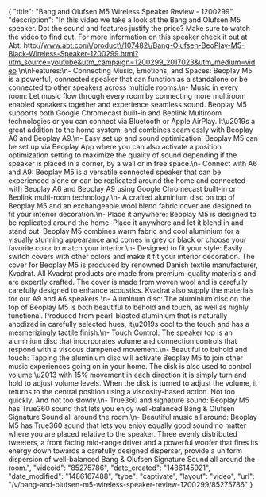 {
    "title": "Bang and Olufsen M5 Wireless Speaker Review - 1200299",
    "description": "In this video we take a look at the Bang and Olufsen M5 speaker.  Dot the sound and features justify the price?  Make sure to watch the video to find out.  For more information on this speaker check it out at Abt: http:\/\/www.abt.com\/product\/107482\/Bang-Olufsen-BeoPlay-M5-Black-Wireless-Speaker-1200299.html?utm_source=youtube&utm_campaign=1200299_2017023&utm_medium=video \n\nFeatures:\n- Connecting Music, Emotions, and Spaces: Beoplay M5 is a powerful, connected speaker that can function as a standalone or be connected to other speakers across multiple rooms.\n- Music in every room: Let music flow through every room by connecting more multiroom enabled speakers together and experience seamless sound. Beoplay M5 supports both Google Chromecast built-in and Beolink Multiroom technologies or you can connect via Bluetooth or Apple AirPlay. It\u2019s a great addition to the home system, and combines seamlessly with Beoplay A6 and Beoplay A9.\n- Easy set up and sound optimization: Beoplay M5 can be set up via Beoplay App where you can also activate a position optimization setting to maximize the quality of sound depending if the speaker is placed in a corner, by a wall or in free space.\n- Connect with A6 and A9: Beoplay M5 is a versatile connected speaker that can be experienced alone or can be replicated around the home and connected with Beoplay A6 and Beoplay A9 using Google Chromecast built-in or Beolink multi-room technology.\n- A crafted aluminium disc on top of Beoplay M5 and an exchangeable wool blend fabric cover are designed to fit your interior decoration.\n- Place it anywhere: Beoplay M5 is designed to be replicated around the home. Place it anywhere and let it blend in and stand out. Beoplay M5 combines warm fabric and cool aluminium for a visually stunning appearance and comes in grey or black or choose your favorite color to match your interior.\n- Designed to fit your style: Easily switch covers with other colors and make it fit your interior decoration. The cover for Beoplay M5 is produced by renowned Danish textile manufacturer, Kvadrat. All Kvadrat products are made from premium-quality materials and are expertly crafted. The cover is made from woven wool and is carefully carefully designed to enhance acoustics. Kvadrat also supply the materials for our A9 and A6 speakers.\n- Aluminum disc: The aluminium disc on the top of Beoplay M5 is both beautiful to behold and touch, as well as highly functional. Produced from pearl-blasted aluminium that is naturally anodized in carefully selected hues, it\u2019s cool to the touch and has a mesmerizingly tactile finish.\n- Touch Control: The speaker top is an aluminium disc that incorporates volume and connection controls that respond with a viscous dampened movement.\n- Beautiful to behold and touch: Tapping the aluminium disc will activate Beoplay M5 to join other music experiences going on in your home. The disk is also used to control volume \u2013 with 15% movement in each direction it is simply turn and hold to adjust volume levels. When the disk is turned to adjust the volume, it returns to the central position using a viscosity-based action. Not too quickly. And not too slowly.\n- True360 and signature sound: Beoplay M5 has True360 sound that lets you enjoy well-balanced Bang & Olufsen Signature Sound all around the room.\n- Beautiful music all around: Beoplay M5 has True360 sound that lets you enjoy equally good sound no matter where you are placed relative to the speaker. Three evenly distributed tweeters, a front facing mid-range driver and a powerful woofer that fires its energy down towards a carefully designed disperser, provide a uniform dispersion of well-balanced Bang & Olufsen Signature Sound all around the room.",
    "videoid": "85275786",
    "date_created": "1486145921",
    "date_modified": "1486167488",
    "type": "captivate",
    "layout": "video",
    "url": "\/v\/bang-and-olufsen-m5-wireless-speaker-review-1200299\/85275786"
}